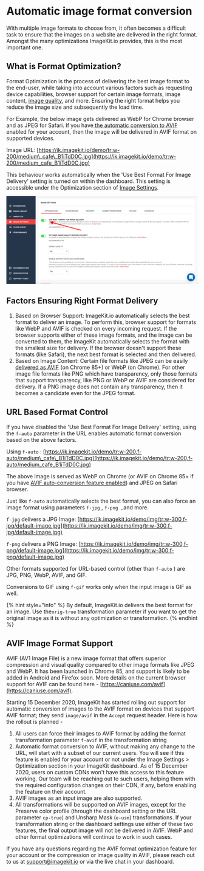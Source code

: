 # Automatic image format conversion

With multiple image formats to choose from, it often becomes a difficult task to ensure that the images on a website are delivered in the right format. Amongst the many optimizations ImageKit.io provides, this is the most important one.

## What is Format Optimization?

Format Optimization is the process of delivering the best image format to the end-user, while taking into account various factors such as requesting device capabilities, browser support for certain image formats, image content, [image quality](quality-optimization.md), and more. Ensuring the right format helps you reduce the image size and subsequently the load time.

For Example, the below image gets delivered as WebP for Chrome browser and as JPEG for Safari. If you have[ the automatic conversion to AVIF]() enabled for your account, then the image will be delivered in AVIF format on supported devices.

Image URL: [https://ik.imagekit.io/demo/tr:w-200/medium\_cafe\_B1iTdD0C.jpg](https://ik.imagekit.io/demo/tr:w-200/medium_cafe_B1iTdD0C.jpg)

This behaviour works automatically when the 'Use Best Format For Image Delivery' setting is turned on within the dashboard. This setting is accessible under the Optimization section of [Image Settings](https://imagekit.io/dashboard?redirectTo=settings#settings).

![](../../.gitbook/assets/best-image-format-settings.png)

## Factors Ensuring Right Format Delivery

1. Based on Browser Support: ImageKit.io automatically selects the best format to deliver an image. To perform this, browser support for formats like WebP and AVIF is checked on every incoming request. If the browser supports either of these image formats, and the image can be converted to them, the ImageKit automatically selects the format with the smallest size for delivery. If the browser doesn't support these formats \(like Safari\), the next best format is selected and then delivered.
2. Based on Image Content: Certain file formats like JPEG can be easily [delivered as AVIF]() \(on Chrome 85+\) or WebP \(on Chrome\). For other image file formats like PNG which have transparency, only those formats that support transparency, like PNG or WebP or AVIF are considered for delivery. If a PNG image does not contain any transparency, then it becomes a candidate even for the JPEG format.

## URL Based Format Control

If you have disabled the 'Use Best Format For Image Delivery' setting, using the `f-auto` parameter in the URL enables automatic format conversion based on the above factors.

Using `f-auto` : [https://ik.imagekit.io/demo/tr:w-200,f-auto/medium\_cafe\_B1iTdD0C.jpg](https://ik.imagekit.io/demo/tr:w-200,f-auto/medium_cafe_B1iTdD0C.jpg)

The above image is served as WebP on Chrome \(or AVIF on Chrome 85+ if you have [AVIF auto-conversion feature enabled]()\) and JPEG on Safari browser.

Just like `f-auto` automatically selects the best format, you can also force an image format using parameters `f-jpg` , `f-png ,`and more.

`f-jpg` delivers a JPG Image: [https://ik.imagekit.io/demo/img/tr:w-300,f-jpg/default-image.jpg](https://ik.imagekit.io/demo/img/tr:w-300,f-jpg/default-image.jpg)

`f-png` delivers a PNG Image: [https://ik.imagekit.io/demo/img/tr:w-300,f-png/default-image.jpg](https://ik.imagekit.io/demo/img/tr:w-300,f-png/default-image.jpg)

Other formats supported for URL-based control \(other than `f-auto` \) are JPG, PNG, WebP, AVIF, and GIF.

Conversions to GIF using `f-gif` works only when the input image is GIF as well.

{% hint style="info" %}
By default, ImageKit.io delivers the best format for an image. Use the`orig-true` transformation parameter if you want to get the original image as it is without any optimization or transformation.
{% endhint %}

## AVIF Image Format Support

AVIF \(AV1 Image File\) is a new image format that offers superior compression and visual quality compared to other image formats like JPEG and WebP. It has been launched in Chrome 85, and support is likely to be added in Android and Firefox soon. More details on the current browser support for AVIF can be found here - [https://caniuse.com/avif](https://caniuse.com/avif).

Starting 15 December 2020, ImageKit has started rolling out support for automatic conversion of images to the AVIF format on devices that support AVIF format; they send `image/avif` in the `Accept` request header. Here is how the rollout is planned -

1. All users can force their images to AVIF format by adding the format transformation parameter `f-avif` in the transformation string
2. Automatic format conversion to AVIF, without making any change to the URL, will start with a subset of our current users. You will see if this feature is enabled for your account or not under the Image Settings &gt; Optimization section in your ImageKit dashboard. As of 15 December 2020, users on custom CDNs won't have this access to this feature working. Our team will be reaching out to such users, helping them with the required configuration changes on their CDN, if any, before enabling the feature on their account.
3. AVIF images as an input image are also supported.
4. All transformations will be supported on AVIF images, except for the Preserve color profile \(through the dashboard setting or the URL parameter `cp-true`\) and Unsharp Mask \(`e-usm`\) transformations. If your transformation string or the dashboard settings use either of these two features, the final output image will not be delivered in AVIF. WebP and other format optimizations will continue to work in such cases.

If you have any questions regarding the AVIF format optimization feature for your account or the compression or image quality in AVIF, please reach out to us at support@imagekit.io or via the live chat in your dashboard.

